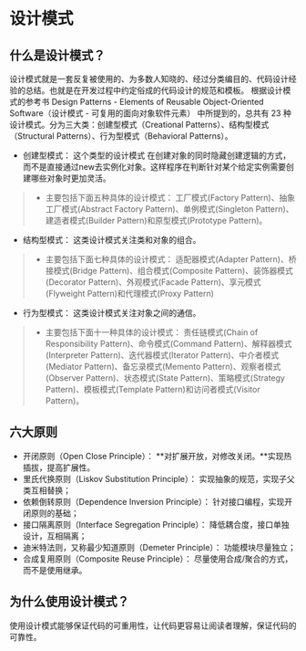 # 设计模式
## 什么是设计模式？
设计模式就是一套反复被使用的、为多数人知晓的、经过分类编目的、代码设计经验的总结。也就是在开发过程中约定俗成的代码设计的规范和模板。
根据设计模式的参考书 Design Patterns - Elements of Reusable Object-Oriented Software（设计模式 - 可复用的面向对象软件元素） 中所提到的，总共有 23 种设计模式。分为三大类：创建型模式（Creational Patterns）、结构型模式（Structural Patterns）、行为型模式（Behavioral Patterns）。

- 创建型模式：
这个类型的设计模式 在创建对象的同时隐藏创建逻辑的方式，而不是直接通过new去实例化对象。这样程序在判断针对某个给定实例需要创建哪些对象时更加灵活。
> - 主要包括下面五种具体的设计模式：
> 工厂模式(Factory Pattern)、抽象工厂模式(Abstract Factory Pattern)、单例模式(Singleton Pattern)、建造者模式(Builder Pattern)和原型模式(Prototype Pattern)。

- 结构型模式：
这类设计模式关注类和对象的组合。
> - 主要包括下面七种具体的设计模式：
> 适配器模式(Adapter Pattern)、桥接模式(Bridge Pattern)、组合模式(Composite Pattern)、装饰器模式(Decorator Pattern)、外观模式(Facade Pattern)、享元模式(Flyweight Pattern)和代理模式(Proxy Pattern)

- 行为型模式：
这类设计模式关注对象之间的通信。
> - 主要包括下面十一种具体的设计模式：
> 责任链模式(Chain of Responsibility Pattern)、命令模式(Command Pattern)、解释器模式(Interpreter Pattern)、迭代器模式(Iterator Pattern)、中介者模式(Mediator Pattern)、备忘录模式(Memento Pattern)、观察者模式(Observer Pattern)、状态模式(State Pattern)、策略模式(Strategy Pattern)、模板模式(Template Pattern)和访问者模式(Visitor Pattern)。

## 六大原则
- 开闭原则（Open Close Principle）： **对扩展开放，对修改关闭。**实现热插拔，提高扩展性。
- 里氏代换原则（Liskov Substitution Principle）： 实现抽象的规范，实现子父类互相替换；
- 依赖倒转原则（Dependence Inversion Principle）： 针对接口编程，实现开闭原则的基础；
- 接口隔离原则（Interface Segregation Principle）： 降低耦合度，接口单独设计，互相隔离；
- 迪米特法则，又称最少知道原则（Demeter Principle）： 功能模块尽量独立；
- 合成复用原则（Composite Reuse Principle）： 尽量使用合成/聚合的方式，而不是使用继承。

## 为什么使用设计模式？
使用设计模式能够保证代码的可重用性，让代码更容易让阅读者理解，保证代码的可靠性。








